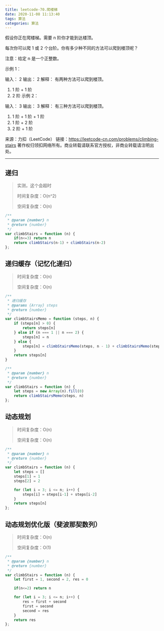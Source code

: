 ```yaml
---
title: leetcode-70.爬楼梯
date: 2020-11-08 11:13:40
tags: 算法
categories: 算法
---
```






假设你正在爬楼梯。需要 n 阶你才能到达楼顶。

每次你可以爬 1 或 2 个台阶。你有多少种不同的方法可以爬到楼顶呢？

注意：给定 n 是一个正整数。

示例 1：

输入： 2
输出： 2
解释： 有两种方法可以爬到楼顶。

1.  1 阶 + 1 阶
2.  2 阶
示例 2：

输入： 3
输出： 3
解释： 有三种方法可以爬到楼顶。

1.  1 阶 + 1 阶 + 1 阶
2.  1 阶 + 2 阶
3.  2 阶 + 1 阶

来源：力扣（LeetCode）
链接：https://leetcode-cn.com/problems/climbing-stairs
著作权归领扣网络所有。商业转载请联系官方授权，非商业转载请注明出处。

---

<!-- more -->



## 递归

> 实测，这个会超时
>
> 时间复杂度：O(n^2)
>
> 空间复杂度：O(n)

```js
/**
 * @param {number} n
 * @return {number}
 */
var climbStairs = function (n) {
    if(n<=3) return n
    return climbStairs(n-1) + climbStairs(n-2)
};
```



## 递归缓存（记忆化递归）

> 时间复杂度：O(n)
>
> 空间复杂度：O(n)

```js
/**
 * 递归缓存
 * @params {Array} steps 
 * @return {number}
 */
var climbStairsMemo = function (steps, n) {
    if (steps[n] > 0) {
        return steps[n]
    } else if (n === 1 || n === 2) {
        steps[n] = n
    } else {
        steps[n] = climbStairsMemo(steps, n - 1) + climbStairsMemo(steps, n - 2)
    }
    return steps[n]
}

/**
 * @param {number} n
 * @return {number}
 */
var climbStairs = function (n) {
    let steps = new Array(n).fill(0)
    return climbStairsMemo(steps, n)
};
```



## 动态规划

> 时间复杂度：O(n)
>
> 空间复杂度：O(n)

```js
/**
 * @param {number} n
 * @return {number}
 */
var climbStairs = function (n) {
    let steps = []
    steps[1] = 1
    steps[2] = 2

    for (let i = 3; i <= n; i++) {
        steps[i] = steps[i-1] + steps[i-2]
    }
    return steps[n]
};
```



## 动态规划优化版（斐波那契数列）

> 时间复杂度：O(n)
>
> 空间复杂度：O(1)

```js
/**
 * @param {number} n
 * @return {number}
 */
var climbStairs = function (n) {
    let first = 1, second = 2, res = 0

    if(n<=2) return n

    for (let i = 3; i <= n; i++) {
        res = first + second
        first = second
        second = res
    }
    return res
};
```

